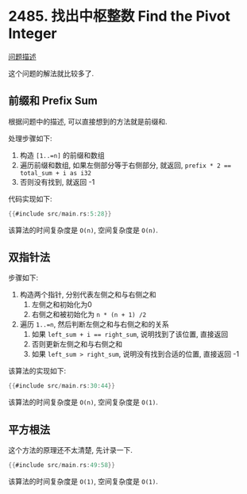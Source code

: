 # 2485. 找出中枢整数 Find the Pivot Integer

[问题描述](https://leetcode.com/problems/find-the-pivot-integer)

这个问题的解法就比较多了.

## 前缀和 Prefix Sum

根据问题中的描述, 可以直接想到的方法就是前缀和.

处理步骤如下:

1. 构造 `[1..=n]` 的前缀和数组
2. 遍历前缀和数组, 如果左侧部分等于右侧部分, 就返回, `prefix * 2 == total_sum + i as i32`
3. 否则没有找到, 就返回 -1

代码实现如下:

```rust
{{#include src/main.rs:5:28}}
```

该算法的时间复杂度是 `O(n)`, 空间复杂度是 `O(n)`.

## 双指针法

步骤如下:

1. 构造两个指针, 分别代表左侧之和与右侧之和
    1. 左侧之和初始化为0
    2. 右侧之和被初始化为 `n * (n + 1) /2`
2. 遍历 `1..=n`, 然后判断左侧之和与右侧之和的关系
    1. 如果 `left_sum + i == right_sum`, 说明找到了该位置, 直接返回
    2. 否则更新左侧之和与右侧之和
    3. 如果 `left_sum > right_sum`, 说明没有找到合适的位置, 直接返回 -1

该算法的实现如下:

```rust
{{#include src/main.rs:30:44}}
```

该算法的时间复杂度是 `O(n)`, 空间复杂度是 `O(1)`.

## 平方根法

这个方法的原理还不太清楚, 先计录一下.

```rust
{{#include src/main.rs:49:58}}
```

该算法的时间复杂度是 `O(1)`, 空间复杂度是 `O(1)`.
